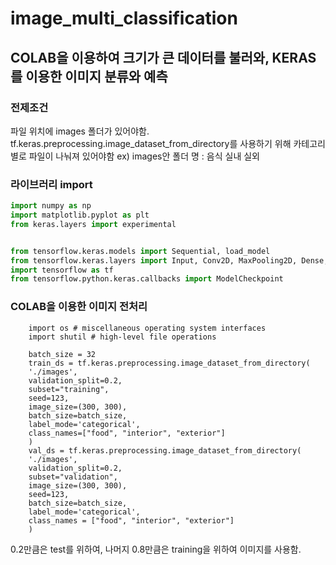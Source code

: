 # image_multi_classification

## COLAB을 이용하여 크기가 큰 데이터를 불러와, KERAS를 이용한 이미지 분류와 예측


### 전제조건
파일 위치에 images 폴더가 있어야함.
tf.keras.preprocessing.image_dataset_from_directory를 사용하기 위해 카테고리 별로 파일이 나눠져 있어야함
ex)
images안 폴더 명 : 음식 실내 실외


### 라이브러리 import

```PYTHON
import numpy as np
import matplotlib.pyplot as plt
from keras.layers import experimental


from tensorflow.keras.models import Sequential, load_model
from tensorflow.keras.layers import Input, Conv2D, MaxPooling2D, Dense, Flatten
import tensorflow as tf
from tensorflow.python.keras.callbacks import ModelCheckpoint
```


### COLAB을 이용한 이미지 전처리

```
    import os # miscellaneous operating system interfaces
    import shutil # high-level file operations

    batch_size = 32
    train_ds = tf.keras.preprocessing.image_dataset_from_directory(
    './images',
    validation_split=0.2,
    subset="training",
    seed=123,
    image_size=(300, 300),
    batch_size=batch_size,
    label_mode='categorical',
    class_names=["food", "interior", "exterior"]
    )
    val_ds = tf.keras.preprocessing.image_dataset_from_directory(
    './images',
    validation_split=0.2,
    subset="validation",
    image_size=(300, 300),
    seed=123,
    batch_size=batch_size,
    label_mode='categorical',
    class_names = ["food", "interior", "exterior"]
    )

```
0.2만큼은 test를 위하여, 나머지 0.8만큼은 training을 위하여 이미지를 사용함.
